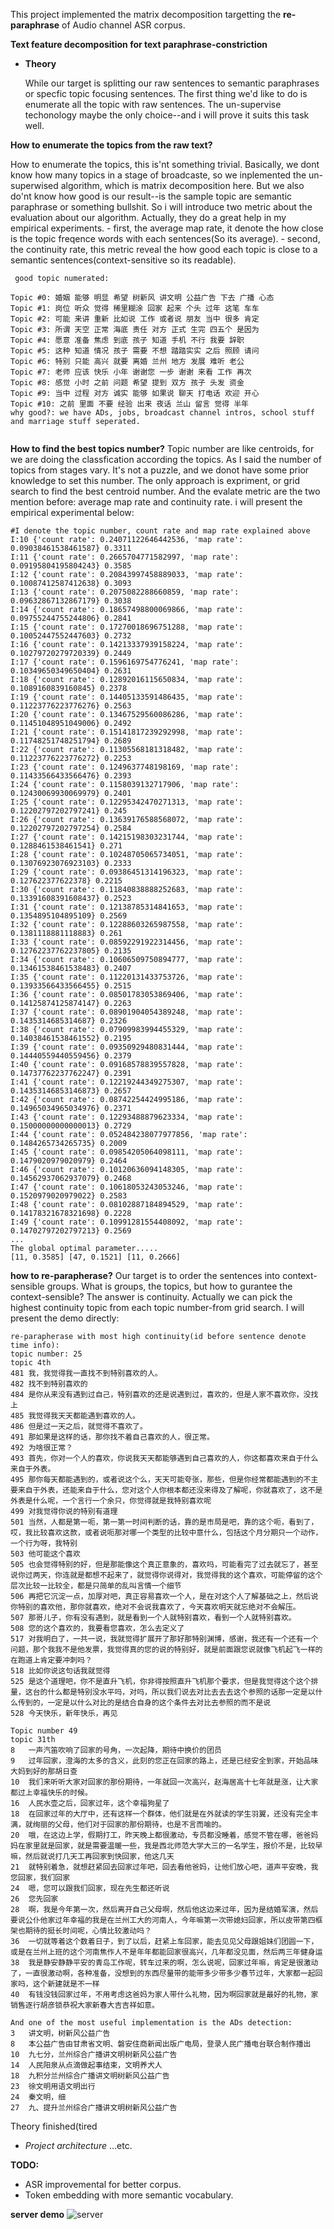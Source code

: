 This project implemented the matrix decomposition targetting the **re-paraphrase** of Audio channel ASR corpus.

**Text feature decomposition for text paraphrase-constriction**

- **Theory**

    While our target is splitting our raw sentences to semantic paraphrases or specfic topic focusing sentences. The first thing we'd like 
to do is enumerate all the topic with raw sentences. The un-supervise techonology maybe the only choice--and i will prove it suits this task well. 

**How to enumerate the topics from the raw text?**

How to enumerate the topics, this is'nt something trivial. Basically, we dont know how many topics in a stage of broadcaste, so we inplemented the un-superwised algorithm, which is matrix decomposition here. But we also do'nt know how good is our result--is the sample topic are semantic paraphrase or something bullshit. So i will introduce two metric about the evaluation about our algorithm. Actually, they do a great help in my empirical experiments.
    - first, the average map rate, it denote the how close is the topic freqence words with each sentences(So its average).
    - second, the continuity rate, this metric reveal the how good each topic is close to a semantic sentences(context-sensitive so its readable).
```
 good topic numerated:
 
Topic #0: 婚姻 能够 明显 希望 树新风 讲文明 公益广告 下去 广播 心态
Topic #1: 岗位 听众 觉得 稀里糊涂 回家 起来 个头 过年 这笔 车车
Topic #2: 可能 来讲 重新 比如说 工作 或者说 朋友 当中 很多 肯定
Topic #3: 所谓 天空 正常 海底 责任 对方 正式 生完 四五个 是因为
Topic #4: 愿意 准备 焦虑 到底 孩子 知道 手机 不行 我要 辞职
Topic #5: 这种 知道 情况 孩子 需要 不想 踏踏实实 之后 照顾 请问
Topic #6: 特别 只能 高兴 就要 离婚 兰州 地方 发展 难听 老公
Topic #7: 老师 应该 快乐 小年 谢谢您 一步 谢谢 来看 工作 再次
Topic #8: 感觉 小时 之前 问题 希望 提到 双方 孩子 头发 资金
Topic #9: 当中 过程 对方 诚实 能够 如果说 聊天 打电话 欢迎 开心
Topic #10: 之前 里面 不要 经验 出来 夜话 兰山 留言 觉得 半年
why good?: we have ADs, jobs, broadcast channel intros, school stuff and marriage stuff seperated.


```

**How to find the best topics number?**
Topic number are like centroids, for we are doing the classfication according the topics. As I said the number of topics from stages vary. It's not a puzzle, and we donot have some prior knowledge to set this number. The only approach is expriment, or grid search to find the best centroid number. And the evalate metric are the two mention before: average map rate and continuity rate. i will present the empirical experimental below:
```
#I denote the topic number, count rate and map rate explained above
I:10 {'count rate': 0.24071122646442536, 'map rate': 0.09038461538461587} 0.3311
I:11 {'count rate': 0.2665704771582997, 'map rate': 0.09195804195804243} 0.3585
I:12 {'count rate': 0.20843997458889033, 'map rate': 0.10087412587412638} 0.3093
I:13 {'count rate': 0.2075082288660859, 'map rate': 0.09632867132867179} 0.3038
I:14 {'count rate': 0.18657498800069866, 'map rate': 0.09755244755244806} 0.2841
I:15 {'count rate': 0.17270018696751288, 'map rate': 0.10052447552447603} 0.2732
I:16 {'count rate': 0.14213337939158224, 'map rate': 0.10279720279720339} 0.2449
I:17 {'count rate': 0.1596169754776241, 'map rate': 0.10349650349650404} 0.2631
I:18 {'count rate': 0.12892016115650834, 'map rate': 0.1089160839160845} 0.2378
I:19 {'count rate': 0.14405133591486435, 'map rate': 0.11223776223776276} 0.2563
I:20 {'count rate': 0.13467529560086286, 'map rate': 0.11451048951049006} 0.2492
I:21 {'count rate': 0.15141817239292998, 'map rate': 0.11748251748251794} 0.2689
I:22 {'count rate': 0.11305568181318482, 'map rate': 0.11223776223776272} 0.2253
I:23 {'count rate': 0.1249637748198169, 'map rate': 0.11433566433566476} 0.2393
I:24 {'count rate': 0.1158039132717906, 'map rate': 0.12430069930069979} 0.2401
I:25 {'count rate': 0.12295342470271313, 'map rate': 0.12202797202797241} 0.245
I:26 {'count rate': 0.13639176588568072, 'map rate': 0.12202797202797254} 0.2584
I:27 {'count rate': 0.14215198303231744, 'map rate': 0.1288461538461541} 0.271
I:28 {'count rate': 0.10248705065734051, 'map rate': 0.13076923076923103} 0.2333
I:29 {'count rate': 0.09386451314196323, 'map rate': 0.127622377622378} 0.2215
I:30 {'count rate': 0.11840838888252683, 'map rate': 0.13391608391608437} 0.2523
I:31 {'count rate': 0.12138785314841653, 'map rate': 0.1354895104895109} 0.2569
I:32 {'count rate': 0.12288603265987558, 'map rate': 0.1381118881118883} 0.261
I:33 {'count rate': 0.08592291922314456, 'map rate': 0.12762237762237805} 0.2135
I:34 {'count rate': 0.10606509750894777, 'map rate': 0.13461538461538483} 0.2407
I:35 {'count rate': 0.11220131433753726, 'map rate': 0.13933566433566455} 0.2515
I:36 {'count rate': 0.08501783053869406, 'map rate': 0.14125874125874147} 0.2263
I:37 {'count rate': 0.08901904054389248, 'map rate': 0.1435314685314687} 0.2326
I:38 {'count rate': 0.07909983994455329, 'map rate': 0.14038461538461552} 0.2195
I:39 {'count rate': 0.09350929480831444, 'map rate': 0.14440559440559456} 0.2379
I:40 {'count rate': 0.09168578839557828, 'map rate': 0.14737762237762247} 0.2391
I:41 {'count rate': 0.12219244349275307, 'map rate': 0.14353146853146873} 0.2657
I:42 {'count rate': 0.08742254424995186, 'map rate': 0.14965034965034976} 0.2371
I:43 {'count rate': 0.12293488879623334, 'map rate': 0.15000000000000013} 0.2729
I:44 {'count rate': 0.052484238077977856, 'map rate': 0.1484265734265735} 0.2009
I:45 {'count rate': 0.09854205064098111, 'map rate': 0.1479020979020979} 0.2464
I:46 {'count rate': 0.10120636094148305, 'map rate': 0.14562937062937079} 0.2468
I:47 {'count rate': 0.10618053243053246, 'map rate': 0.1520979020979022} 0.2583
I:48 {'count rate': 0.08102887184894529, 'map rate': 0.14178321678321698} 0.2228
I:49 {'count rate': 0.10991281554408092, 'map rate': 0.14702797202797213} 0.2569
...
The global optimal parameter.....
[11, 0.3585] [47, 0.1521] [11, 0.2666]
```

**how to re-parapherase?**
Our target is to order the sentences into context-sensible groups. What is groups, the topics, but how to gurantee the context-sensible? The answer is continuity. Actually we can pick the highest continuity topic from each topic number-from grid search. I will present the demo directly:
```
re-parapherase with most high continuity(id before sentence denote time info):
topic number: 25
topic 4th
481	我，我觉得我一直找不到特别喜欢的人。
482	找不到特别喜欢的
484	是你从来没有遇到过自己，特别喜欢的还是说遇到过，喜欢的，但是人家不喜欢你，没找上
485	我觉得我天天都能遇到喜欢的人。
486	但是过一天之后，就觉得不喜欢了。
491	那如果是这样的话，那你找不着自己喜欢的人，很正常。
492	为啥很正常？
493	首先，你对一个人的喜欢，你说我天天都能够遇到自己喜欢的人，你这都喜欢来自于什么来自于外表。
495	那你每天都能遇到的，或者说这个么，天天可能夸张，那些，但是你经常都能遇到的不主要来自于外表，还能来自于什么，您对这个人你根本都还没来得及了解呢，你就喜欢了，这不是外表是什么呢，一个言行一个余只，你觉得就是我特别喜欢呢
499	对我觉得你说的特别有道理
501	当然，人都是第一呃，第一第一时间判断的话，靠的是市局是吧，靠的这个呃，看到了，哎，我比较喜欢这款，或者说呃那对哪一个类型的比较中意什么，包括这个月分期只一个动作，一个行为呀，我特别
503	他可能这个喜欢
505	也会觉得特别的好，但是那能像这个真正意象的，喜欢吗，可能看完了过去就忘了，甚至说你过两天，你连就是都想不起来了，就觉得你说得对，我觉得我的这个喜欢，可能停留的这个层次比较一比较全，都是只简单的乱叫言情一个细节
506	再把它沉淀一点，加厚对吧，真正容易喜欢一个人，是在对这个人了解基础之上，然后说你特别的喜欢他，那你就喜欢，绝对不会说我喜欢了，今天喜欢明天就忘绝对不会解压。
507	那哥儿子，你有没有遇到，就是看到一个人就特别喜欢，看到一个人就特别喜欢。
508	您的这个喜欢的，我要看您喜欢，怎么去定义了
517	对我明白了，一共一说，我就觉得扩展开了那好那特别渊博，感谢，我还有一个还有一个问题，那个我我不是他发票，我觉得真的您的说的特别好，就是前面跟您说就像飞机起飞一样的在跑道上肯定要冲刺吗？
518	比如你说这句话我就觉得
525	是这个道理吧，你不是直升飞机，你非得按照直升飞机那个要求，但是我觉得这个这个排量，这台的什么都是特别没水平吗，对吗，所以我们说去对比去去去这个参照的话那一定是以什么传到的，一定是以什么对比的是结合自身的这个条件去对比去参照的而不是说
528	今天快乐，新年快乐，再见

Topic number 49
topic 31th
8	一声汽笛吹响了回家的号角，一次起降，期待中换价的团员
9	过年回家，澄海的太多的含义，此刻的您正在回家的路上，还是已经安全到家，开始品味大妈到好的那胡日查
10	我们来听听大家对回家的那份期待，一年就回一次高兴，赵海居高十七年就是涨，让大家都过上幸福快乐的时候。
16	人民水壶之后，回家过年，这个幸福狗星了
18	在回家过年的大厅中，还有这样一个群体，他们就是在外就读的学生羽翼，还没有完全丰满，就绚丽的父母，他们对于回家的那份期待，也是不言而喻的。
20	哦，在这边上学，假期打工，昨天晚上都很激动，专员都没睡着，感觉不管在哪，爸爸妈妈在家里就是回家，就是需要温暖一些，我是西北师范大学大三的一名学生，报价不是，比较早嘛，然后就说打几天工再回家到快回家，他这几天
21	就特别着急，就想赶紧回去回家过年吧，回去看他爸妈，让他们放心吧，道声平安晚，我您回家，我们回家
24	嗯，您可以跟我们回家，现在先生都还听说
26	您先回家
28	啊，我是今年第一次，然后离开自己父母啊，然后他这边来过年，因为是结婚军演，然后要说公仆他家过年幸福的我是在兰州工大的河南人，今年嘛第一次带媳妇回家，所以皮带第四框架也期待的挺长时间呢，心情比较激动吗？
36	一切就等着这个数着日子，到了以后，赶紧上车回家，能去见见父母跟姐妹们团圆一下，或是在兰州上班的这个河南焦作人不是年年都能回家很高兴，几年都没见面，然后两三年健身运
38	我是静安静静平安的青岛工作呢，转车过来的啊，怎么说呢，回家过年嘛，肯定是很激动了，一直很激动啊，各种准备，没想到的东西尽量带的能带多少带多少春节过年，大家都一起回家吗，这个新建就是不一样
40	有钱没钱回家过年，不用考虑这爸妈为家人带什么礼物，因为啊回家就是最好的礼物，家销售逐行胡彦锁恭祝大家新春大吉吉祥如意。

And one of the most useful implementation is the ADs detection:
3	讲文明，树新风公益广告
8	本公益广告由甘肃省文明、磐安住商新闻出版广电局，登录人民广播电台联合制作播出
10	九七分，兰州综合广播讲文明树新风公益广告
14	人民阳泉从点滴做起事结束，文明养犬人
18	九积分兰州综合广播讲文明树新风公益广告
23	徐文明用语文明出行
24	秦文明，细
27	九、提升兰州综合广播讲文明树新风公益广告
```

Theory finished(tired

- *Project architecture*
...etc.


**TODO:**

- ASR improvemental for better corpus.
- Token embedding with more semantic vocabulary.



**server demo**
![server](https://github.com/fooSynaptic/text_Paraphrasing/blob/master/demo.png)

